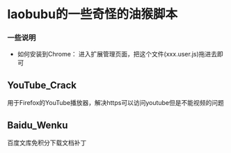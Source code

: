 laobubu的一些奇怪的油猴脚本
=============

### 一些说明
 * 如何安装到Chrome： 进入扩展管理页面，把这个文件(xxx.user.js)拖进去即可

## YouTube_Crack
用于Firefox的YouTube播放器，解决https可以访问youtube但是不能视频的问题

## Baidu_Wenku
百度文库免积分下载文档补丁